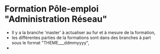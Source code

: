 # Formation Pôle-emploi "Administration Réseau"
- Il y a la branche 'master' à actualiser au fur et à mesure de la formation,
- les différentes parties de la formations sont dans des branches à part sous le format "THEME___ddmmyyyy",
- 

